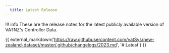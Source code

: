 ```yaml
---
  title: Latest Release
---
```


!!! info
    These are the release notes for the latest publicly available version of VATNZ's Controller Data. 

{{ external_markdown('https://raw.githubusercontent.com/vatSys/new-zealand-dataset/master/.github/changelogs/2023.md', '# Latest') }}